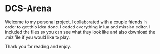 # DCS-Arena

Welcome to my personal project. I collaborated with a couple friends in order to get this idea done. 
I coded everything in lua and mission editor. I included the files so you can see what they look like and also download the .miz file if you would like to play.

Thank you for reading and enjoy.
